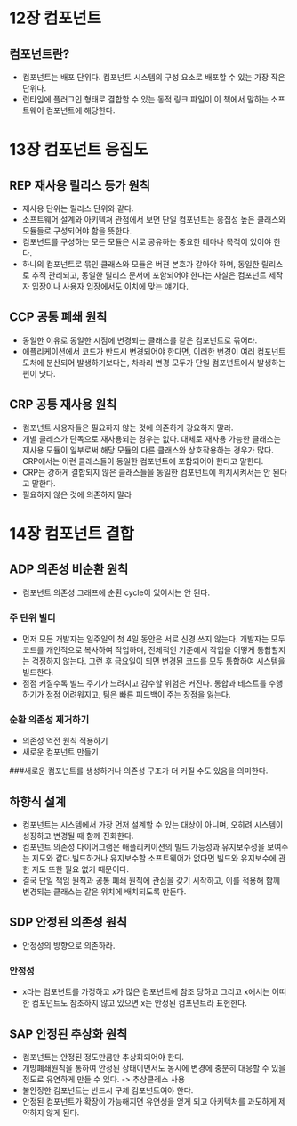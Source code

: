 # 12장 컴포넌트

## 컴포넌트란?
- 컴포넌트는 배포 단위다. 컴포넌트 시스템의 구성 요소로 배포할 수 있는 가장 작은 단위다.
- 런타임에 플러그인 형태로 결합할 수 있는 동적 링크 파일이 이 책에서 말하는 소프트웨어 컴포넌트에 해당한다.

# 13장 컴포넌트 응집도

## REP 재사용 릴리스 등가 원칙
- 재사용 단위는 릴리스 단위와 같다.
- 소프트웨어 설계와 아키텍쳐 관점에서 보면 단일 컴포넌트는 응집성 높은 클래스와 모듈들로 구성되어야 함을 뜻한다.
- 컴포넌트를 구성하는 모든 모듈은 서로 공유하는 중요한 테마나 목적이 있어야 한다.
- 하나의 컴포넌트로 묶인 클래스와 모듈은 버젼 본호가 같아야 하며, 동일한 릴리스로 추적 관리되고, 동일한 릴리스 문서에 포함되어야 한다는 사실은 컴포넌트 제작자 입장이나 사용자 입장에서도 이치에 맞는 얘기다.

## CCP 공통 폐쇄 원칙
- 동일한 이유로 동일한 시점에 변경되는 클래스를 같은 컴포넌트로 묶어라.
- 애플리케이션에서 코드가 반드시 변경되어야 한다면, 이러한 변경이 여러 컴포넌트 도처에 분산되어 발생하기보다는, 차라리 변경 모두가 단일 컴포넌트에서 발생하는 편이 낫다.

## CRP 공통 재사용 원칙
- 컴포넌트 사용자들은 필요하지 않는 것에 의존하게 강요하지 말라.
- 개별 클레스가 단독으로 재사용되는 경우는 없다. 대체로 재사용 가능한 클래스는 재사용 모듈이 일부로써 해당 모듈의 다른 클래스와 상호작용하는 경우가 많다. CRP에서는 이런 클래스들이 동일한 컴포넌트에 포함되어야 한다고 말한다.
- CRP는 강하게 결합되지 않은 클래스들을 동일한 컴포넌트에 위치시켜서는 안 된다고 말한다.
- 필요하지 않은 것에 의존하지 말라

# 14장 컴포넌트 결합
## ADP 의존성 비순환 원칙
- 컴포넌트 의존성 그래프에 순환 cycle이 있어서는 안 된다.
### 주 단위 빌디
- 먼저 모든 개발자는 일주일의 첫 4일 동안은 서로 신경 쓰지 않는다. 개발자는 모두 코드를 개인적으로 복사하여 작업하며, 전체적인 기준에서 작업을 어떻게 통합할지는 걱정하지 않는다. 그런 후 금요일이 되면 변경된 코드를 모두 통합하여 시스템을 빌드한다.
- 점점 커질수록 빌드 주기가 느려지고 감수할 위험은 커진다. 통합과 테스트를 수행하기가 점점 어려워지고, 팀은 빠른 피드백이 주는 장점을 잃는다.

### 순환 의존성 제거하기
- 의존성 역전 원칙 적용하기
- 새로운 컴포넌트 만들기

###새로운 컴포넌트를 생성하거나 의존성 구조가 더 커질 수도 있음을 의미한다.

## 하향식 설계
- 컴포넌트는 시스템에서 가장 먼저 설계할 수 있는 대상이 아니며, 오히려 시스템이 성장하고 변경될 때 함께 진화한다.
- 컴포넌트 의존성 다이어그램은 애플리케이션의 빌드 가능성과 유지보수성을 보여주는 지도와 같다.빌드하거나 유지보수할 소프트웨어가 없다면 빌드와 유지보수에 관한 지도 또한 필요 없기 때문이다.
- 결국 단일 책임 원칙과 공통 폐쇄 원칙에 관심을 갖기 시작하고, 이를 적용해 함께 변경되는 클래스는 같은 위치에 배치되도록 만든다.

## SDP 안정된 의존성 원칙
- 안정성의 방향으로 의존하라.
### 안정성
- x라는 컴포넌트를 가정하고 x가 많은 컴포넌트에 참조 당하고 그리고 x에서는 어떠한 컴포넌트도 참조하지 않고 있으면 x는 안정된 컴포넌트라 표현한다.

## SAP 안정된 추상화 원칙
- 컴포넌트는 안정된 정도만큼만 추상화되어야 한다.
- 개방폐쇄원칙을 통하여 안정된 상태이면서도 동시에 변경에 충분히 대응할 수 있을 정도로 유연하게 만들 수 있다. -> 추상클레스 사용
- 불안정한 컴포넌트는 반드시 구체 컴포넌트여야 한다.
- 안정된 컴포넌트가 확장이 가능해지면 유연성을 얻게 되고 아키텍처를 과도하게 제약하지 않게 된다.